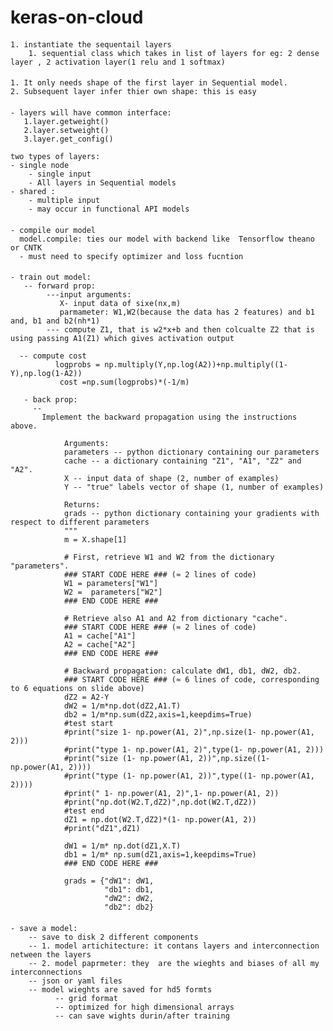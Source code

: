 # keras-on-cloud



####

    1. instantiate the sequentail layers
        1. sequential class which takes in list of layers for eg: 2 dense layer , 2 activation layer(1 relu and 1 softmax)

#### 
    1. It only needs shape of the first layer in Sequential model.
    2. Subsequent layer infer thier own shape: this is easy 

####
    - layers will have common interface:
       1.layer.getweight()
       2.layer.setweight()
       3.layer.get_config()

    two types of layers:
    - single node
        - single input
        - All layers in Sequential models
    - shared : 
        - multiple input
        - may occur in functional API models
    
####
    - compile our model
      model.compile: ties our model with backend like  Tensorflow theano or CNTK
      - must need to specify optimizer and loss fucntion
      
####
    - train out model:
       -- forward prop: 
            ---input arguments:
               X- input data of sixe(nx,m)
               parmameter: W1,W2(because the data has 2 features) and b1 and, b1 and b2(nh*1) 
            --- compute Z1, that is w2*x+b and then colcualte Z2 that is using passing A1(Z1) which gives activation output
          
      -- compute cost
              logprobs = np.multiply(Y,np.log(A2))+np.multiply((1-Y),np.log(1-A2))
               cost =np.sum(logprobs)*(-1/m)
      
       - back prop:
         -- 
           Implement the backward propagation using the instructions above.
    
                Arguments:
                parameters -- python dictionary containing our parameters 
                cache -- a dictionary containing "Z1", "A1", "Z2" and "A2".
                X -- input data of shape (2, number of examples)
                Y -- "true" labels vector of shape (1, number of examples)

                Returns:
                grads -- python dictionary containing your gradients with respect to different parameters
                """
                m = X.shape[1]

                # First, retrieve W1 and W2 from the dictionary "parameters".
                ### START CODE HERE ### (≈ 2 lines of code)
                W1 = parameters["W1"]
                W2 =  parameters["W2"]
                ### END CODE HERE ###

                # Retrieve also A1 and A2 from dictionary "cache".
                ### START CODE HERE ### (≈ 2 lines of code)
                A1 = cache["A1"]
                A2 = cache["A2"]
                ### END CODE HERE ###

                # Backward propagation: calculate dW1, db1, dW2, db2. 
                ### START CODE HERE ### (≈ 6 lines of code, corresponding to 6 equations on slide above)
                dZ2 = A2-Y
                dW2 = 1/m*np.dot(dZ2,A1.T)
                db2 = 1/m*np.sum(dZ2,axis=1,keepdims=True)
                #test start
                #print("size 1- np.power(A1, 2)",np.size(1- np.power(A1, 2)))
                #print("type 1- np.power(A1, 2)",type(1- np.power(A1, 2)))
                #print("size (1- np.power(A1, 2))",np.size((1- np.power(A1, 2))))
                #print("type (1- np.power(A1, 2))",type((1- np.power(A1, 2))))
                #print(" 1- np.power(A1, 2)",1- np.power(A1, 2))
                #print("np.dot(W2.T,dZ2)",np.dot(W2.T,dZ2))
                #test end
                dZ1 = np.dot(W2.T,dZ2)*(1- np.power(A1, 2))
                #print("dZ1",dZ1)

                dW1 = 1/m* np.dot(dZ1,X.T)
                db1 = 1/m* np.sum(dZ1,axis=1,keepdims=True)
                ### END CODE HERE ###

                grads = {"dW1": dW1,
                         "db1": db1,
                         "dW2": dW2,
                         "db2": db2}

####
    - save a model:
        -- save to disk 2 different components 
        -- 1. model artichitecture: it contans layers and interconnection netween the layers
        -- 2. model paprmeter: they  are the wieghts and biases of all my interconnections
        -- json or yaml files
        -- model wieghts are saved for hd5 formts
              -- grid format
              -- optimized for high dimensional arrays
              -- can save wights durin/after training
              
        
        
         
      
      
      
       